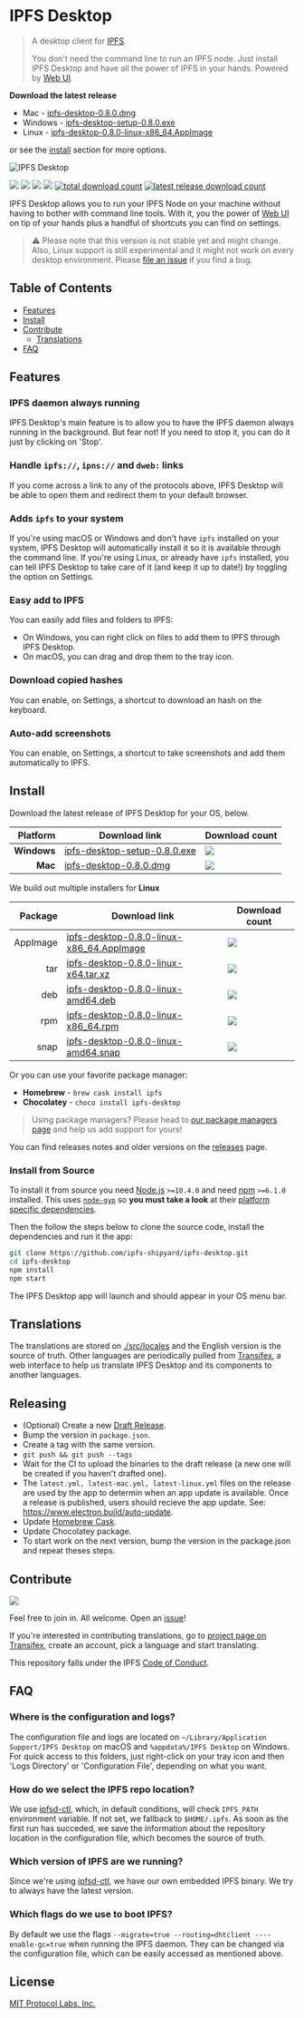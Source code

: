 # IPFS Desktop

> A desktop client for [IPFS](https://ipfs.io).
>
> You don't need the command line to run an IPFS node. Just install IPFS Desktop and have all the power of IPFS in your hands. Powered by [Web UI](https://github.com/ipfs-shipyard/ipfs-webui).

**Download the latest release**

- Mac - [ipfs-desktop-0.8.0.dmg](https://github.com/ipfs-shipyard/ipfs-desktop/releases/download/v0.8.0/ipfs-desktop-0.8.0.dmg)
- Windows - [ipfs-desktop-setup-0.8.0.exe](https://github.com/ipfs-shipyard/ipfs-desktop/releases/download/v0.8.0/ipfs-desktop-setup-0.8.0.exe)
- Linux - [ipfs-desktop-0.8.0-linux-x86_64.AppImage](https://github.com/ipfs-shipyard/ipfs-desktop/releases/download/v0.8.0/ipfs-desktop-0.8.0-linux-x86_64.AppImage)

or see the [install](#install) section for more options.

![IPFS Desktop](https://user-images.githubusercontent.com/157609/55424318-426b1680-5580-11e9-93ec-ec261879367f.jpg)

[![](https://img.shields.io/badge/made%20by-Protocol%20Labs-blue.svg?style=flat-square)](https://protocol.ai/)
[![](https://img.shields.io/badge/project-IPFS-blue.svg?style=flat-square)](http://ipfs.io/)
[![](https://img.shields.io/badge/freenode-%23ipfs-blue.svg?style=flat-square)](http://webchat.freenode.net/?channels=%23ipfs)
[![](https://david-dm.org/ipfs-shipyard/ipfs-desktop.svg?style=flat-square)](https://david-dm.org/ipfs-shipyard/ipfs-desktop)
[![total download count](https://img.shields.io/github/downloads/ipfs-shipyard/ipfs-desktop/total.svg?style=flat-square)](https://github.com/ipfs-shipyard/ipfs-desktop/releases)
[![latest release download count](https://img.shields.io/github/downloads-pre/ipfs-shipyard/ipfs-desktop/v0.8.0/total.svg?style=flat-square)](https://github.com/ipfs-shipyard/ipfs-desktop/releases/tag/v0.8.0)

IPFS Desktop allows you to run your IPFS Node on your machine without having to bother with command line tools. With it, you the power of [Web UI](https://github.com/ipfs-shipyard/ipfs-webui) on tip of your hands plus a handful of shortcuts you can find on settings.

> ⚠ Please note that this version is not stable yet and might change. Also, Linux support is still experimental and it might not work on every desktop environment. Please [file an issue](https://github.com/ipfs-shipyard/ipfs-desktop/issues/new) if you find a bug.

## Table of Contents

- [Features](#features)
- [Install](#install)
- [Contribute](#contribute)
    - [Translations](#translations)
- [FAQ](#faq)

## Features

### IPFS daemon always running

IPFS Desktop's main feature is to allow you to have the IPFS daemon always running in the background. But fear not! If you need to stop it, you can do it just by clicking on 'Stop'.

### Handle `ipfs://`, `ipns://` and `dweb:` links

If you come across a link to any of the protocols above, IPFS Desktop will be able to open them and redirect them to your default browser.

### Adds `ipfs` to your system

If you're using macOS or Windows and don't have `ipfs` installed on your system, IPFS Desktop will automatically install it so it is available through the command line. If you're using Linux, or already have `ipfs` installed, you can tell IPFS Desktop to take care of it (and keep it up to date!) by toggling the option on Settings.

### Easy add to IPFS

You can easily add files and folders to IPFS:

- On Windows, you can right click on files to add them to IPFS through IPFS Desktop.
- On macOS, you can drag and drop them to the tray icon.

### Download copied hashes

You can enable, on Settings, a shortcut to download an hash on the keyboard.

### Auto-add screenshots

You can enable, on Settings, a shortcut to take screenshots and add them automatically to IPFS.

## Install

Download the latest release of IPFS Desktop for your OS, below.

| Platform | Download link | Download count
|---------:|---------------|---------------
| **Windows**  | [ipfs-desktop-setup-0.8.0.exe](https://github.com/ipfs-shipyard/ipfs-desktop/releases/download/v0.8.0/ipfs-desktop-setup-0.8.0.exe) | [![](https://img.shields.io/github/downloads-pre/ipfs-shipyard/ipfs-desktop/v0.8.0/ipfs-desktop-setup-0.8.0.exe.svg?style=flat-square)](https://github.com/ipfs-shipyard/ipfs-desktop/releases/download/v0.8.0/ipfs-desktop-setup-0.8.0.exe)
| **Mac**    | [ipfs-desktop-0.8.0.dmg](https://github.com/ipfs-shipyard/ipfs-desktop/releases/download/v0.8.0/ipfs-desktop-0.8.0.dmg) | [![](https://img.shields.io/github/downloads-pre/ipfs-shipyard/ipfs-desktop/v0.8.0/ipfs-desktop-0.8.0.dmg.svg?style=flat-square)](https://github.com/ipfs-shipyard/ipfs-desktop/releases/download/v0.8.0/ipfs-desktop-0.8.0.dmg)

We build out multiple installers for **Linux**

| Package | Download link | Download count
|---------:|---------------|---------------
| AppImage | [ipfs-desktop-0.8.0-linux-x86_64.AppImage](https://github.com/ipfs-shipyard/ipfs-desktop/releases/download/v0.8.0/ipfs-desktop-0.8.0-linux-x86_64.AppImage) | [![](https://img.shields.io/github/downloads-pre/ipfs-shipyard/ipfs-desktop/v0.8.0/ipfs-desktop-0.8.0-linux-x86_64.AppImage.svg?style=flat-square)](https://github.com/ipfs-shipyard/ipfs-desktop/releases/download/v0.8.0/ipfs-desktop-0.8.0-linux-x86_64.AppImage)
| tar | [ipfs-desktop-0.8.0-linux-x64.tar.xz](https://github.com/ipfs-shipyard/ipfs-desktop/releases/download/v0.8.0/ipfs-desktop-0.8.0-linux-x64.tar.xz) | [![](https://img.shields.io/github/downloads-pre/ipfs-shipyard/ipfs-desktop/v0.8.0/ipfs-desktop-0.8.0-linux-x64.tar.xz.svg?style=flat-square)](https://github.com/ipfs-shipyard/ipfs-desktop/releases/download/v0.8.0/ipfs-desktop-0.8.0-linux-x64.tar.xz)
| deb | [ipfs-desktop-0.8.0-linux-amd64.deb](https://github.com/ipfs-shipyard/ipfs-desktop/releases/download/v0.8.0/ipfs-desktop-0.8.0-linux-amd64.deb) | [![](https://img.shields.io/github/downloads-pre/ipfs-shipyard/ipfs-desktop/v0.8.0/ipfs-desktop-0.8.0-linux-amd64.deb.svg?style=flat-square)](https://github.com/ipfs-shipyard/ipfs-desktop/releases/download/v0.8.0/ipfs-desktop-0.8.0-linux-amd64.deb)
| rpm | [ipfs-desktop-0.8.0-linux-x86_64.rpm](https://github.com/ipfs-shipyard/ipfs-desktop/releases/download/v0.8.0/ipfs-desktop-0.8.0-linux-x86_64.rpm) | [![](https://img.shields.io/github/downloads-pre/ipfs-shipyard/ipfs-desktop/v0.8.0/ipfs-desktop-0.8.0-linux-x86_64.rpm.svg?style=flat-square)](https://github.com/ipfs-shipyard/ipfs-desktop/releases/download/v0.8.0/ipfs-desktop-0.8.0-linux-x86_64.rpm)
| snap  | [ipfs-desktop-0.8.0-linux-amd64.snap](https://github.com/ipfs-shipyard/ipfs-desktop/releases/download/v0.8.0/ipfs-desktop-0.8.0-linux-amd64.snap) | [![](https://img.shields.io/github/downloads-pre/ipfs-shipyard/ipfs-desktop/v0.8.0/ipfs-desktop-0.8.0-linux-amd64.snap.svg?style=flat-square)](https://github.com/ipfs-shipyard/ipfs-desktop/releases/download/v0.8.0/ipfs-desktop-0.8.0-linux-amd64.snap)

Or you can use your favorite package manager:

- **Homebrew** - `brew cask install ipfs`
- **Chocolatey** - `choco install ipfs-desktop`

> Using package managers? Please head to [our package managers page](https://github.com/ipfs-shipyard/ipfs-desktop/issues/691) and help us add support for yours!

You can find releases notes and older versions on the [releases](https://github.com/ipfs-shipyard/ipfs-desktop/releases) page.

### Install from Source

To install it from source you need [Node.js](https://nodejs.org/en/) `>=10.4.0` and
need [npm](npmjs.org) `>=6.1.0` installed. This uses [`node-gyp`](https://github.com/nodejs/node-gyp) so **you must take a look** at their [platform specific dependencies](https://github.com/nodejs/node-gyp#installation).

Then the follow the steps below to clone the source code, install the dependencies and run it the app:

```bash
git clone https://github.com/ipfs-shipyard/ipfs-desktop.git
cd ipfs-desktop
npm install
npm start
```

The IPFS Desktop app will launch and should appear in your OS menu bar.

## Translations

The translations are stored on [./src/locales](./src/locales) and the English version is the source of truth.
Other languages are periodically pulled from [Transifex](https://www.transifex.com/ipfs/ipfs-desktop/), a web interface to help us translate IPFS Desktop and its components to another languages.

## Releasing

- (Optional) Create a new [Draft Release](https://github.com/ipfs-shipyard/ipfs-desktop/releases).
- Bump the version in `package.json`.
- Create a tag with the same version.
- `git push && git push --tags`
- Wait for the CI to upload the binaries to the draft release (a new one will be created if you haven't drafted one).
- The `latest.yml, latest-mac.yml, latest-linux.yml` files on the release are used by the app to determin when an app update is available. Once a release is published, users should recieve the app update. See: https://www.electron.build/auto-update.
- Update [Homebrew Cask](https://github.com/Homebrew/homebrew-cask/blob/master/CONTRIBUTING.md#updating-a-cask).
- Update Chocolatey package.
- To start work on the next version, bump the version in the package.json and repeat theses steps.

## Contribute

[![](https://cdn.rawgit.com/jbenet/contribute-ipfs-gif/master/img/contribute.gif)](https://github.com/ipfs/community/#contributing-guidelines)

Feel free to join in. All welcome. Open an [issue](https://github.com/ipfs-shipyard/ipfs-desktop/issues)!

If you're interested in contributing translations, go to [project page on Transifex](https://www.transifex.com/ipfs/ipfs-desktop/translate/), create an account, pick a language and start translating.

This repository falls under the IPFS [Code of Conduct](https://github.com/ipfs/community/blob/master/code-of-conduct.md).

## FAQ

### Where is the configuration and logs?

The configuration file and logs are located on `~/Library/Application Support/IPFS Desktop` on macOS and `%appdata%/IPFS Desktop` on Windows. For quick access to this folders, just right-click on your tray icon and then 'Logs Directory' or 'Configuration File', depending on what you want.

### How do we select the IPFS repo location?

We use [ipfsd-ctl](https://github.com/ipfs/js-ipfsd-ctl), which, in default conditions, will check `IPFS_PATH` environment variable. If not set, we fallback to `$HOME/.ipfs`. As soon as the first run has succeded, we save the information about the repository location in the configuration file, which becomes the source of truth.

### Which version of IPFS are we running?

Since we're using [ipfsd-ctl](https://github.com/ipfs/js-ipfsd-ctl), we have our own embedded IPFS binary. We try to always have the latest version.

### Which flags do we use to boot IPFS?

By default we use the flags `--migrate=true --routing=dhtclient ----enable-gc=true` when running the IPFS daemon. They can be changed via the configuration file, which can be easily accessed as mentioned above.

## License

[MIT Protocol Labs, Inc.](./LICENSE)

